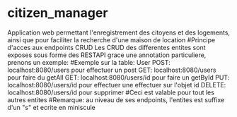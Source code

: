 # citizen_manager
Application web permettant l'enregistrement des citoyens et des logements, ainsi que pour faciliter la recherche  d'une maison de location
#Principe d'acces aux endpoints CRUD
Les CRUD des differentes entites sont exposes sous forme des RESTAPI grace une annotation particuliere, prenons un exemple:
#Exemple sur la table: User
POST: localhost:8080/users pour effectuer un post
GET: localhost:8080/users pour faire du getAll
GET: localhost:8080/users/id pour faire un getById
PUT: localhost:8080/users/id pour effectuer une effectuer sur l'objet id
DELETE: localhost:8080/users/id pour supprimer
#Ceci est valable pour tout les autres entites
#Remarque: au niveau de ses endpoints, l'entites est suffixe d'un "s" et ecrite en miniscule
